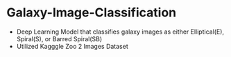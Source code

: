 # Galaxy-Image-Classification
  - Deep Learning Model that classifies galaxy images as either Elliptical(E), Spiral(S), or Barred Spiral(SB)
  - Utilized Kagggle Zoo 2 Images Dataset
